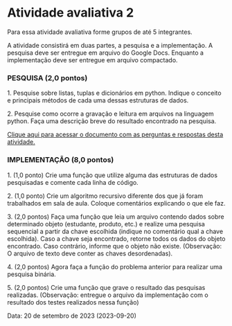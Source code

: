 # Atividade avaliativa 2

<p>
Para essa atividade avaliativa forme grupos de até 5 integrantes.
</p>

<p>
A atividade consistirá em duas partes, a pesquisa e a implementação. A pesquisa deve ser entregue em arquivo do Google Docs. Enquanto a implementação deve ser entregue em arquivo compactado.
</p>

### PESQUISA (2,0 pontos)
<p>
1. Pesquise sobre listas, tuplas e dicionários em python. Indique o conceito e principais métodos de cada uma dessas estruturas de dados.
</p>

<p>
2. Pesquise como ocorre a gravação e leitura em arquivos na linguagem python. Faça uma descrição breve do resultado encontrado na pesquisa.
</p>

[Clique aqui para acessar o documento com as perguntas e respostas desta atividade.](https://docs.google.com/document/d/1Ak_UZE2gLey7OJPe6VeZRW9h2FCHlzz_-9QKvmBVKLQ/edit?usp=sharing)

### IMPLEMENTAÇÃO (8,0 pontos)

<p>
1. (1,0 ponto) Crie uma função que utilize alguma das estruturas de dados pesquisadas e comente cada linha de código.
</p>

<p>
2. (1,0 ponto) Crie um algoritmo recursivo diferente dos que já foram trabalhados em sala de aula. Coloque comentários explicando o que ele faz.
</p>

<p>
3. (2,0 pontos) Faça uma função que leia um arquivo contendo dados sobre determinado objeto (estudante, produto, etc.) e realize uma pesquisa sequencial a partir da chave escolhida (indique no comentário qual a chave escolhida). Caso a chave seja encontrado, retorne todos os dados do objeto encontrado. Caso contrário, informe que o objeto não existe. (Observação: O arquivo de texto deve conter as chaves desordenadas).
</p>

<p>
4. (2,0 pontos) Agora faça a função do problema anterior para realizar uma pesquisa binária.
</p>

<p>
5. (2,0 pontos) Crie uma função que grave o resultado das pesquisas realizadas. (Observação: entregue o arquivo da implementação com o resultado dos testes realizados nessa função)
</p>

<p>Data: 20 de setembro de 2023 (2023-09-20)<p>
